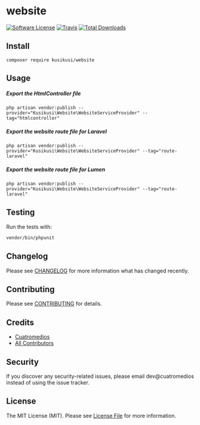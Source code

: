 # website

[![Software License](https://img.shields.io/badge/license-MIT-brightgreen.svg?style=flat-square)](LICENSE.md)
[![Travis](https://img.shields.io/travis/kusikusi/website.svg?style=flat-square)]()
[![Total Downloads](https://img.shields.io/packagist/dt/kusikusi/website.svg?style=flat-square)](https://packagist.org/packages/kusikusi/website)

## Install
`composer require kusikusi/website`

## Usage
##### Export the HtmlController file
```shell
php artisan vendor:publish --provider="Kusikusi\Website\WebsiteServiceProvider" --tag="htmlcontroller"
```
##### Export the website route file for Laravel
```shell
php artisan vendor:publish --provider="Kusikusi\Website\WebsiteServiceProvider" --tag="route-laravel"
```
##### Export the website route file for Lumen
```shell
php artisan vendor:publish --provider="Kusikusi\Website\WebsiteServiceProvider" --tag="route-laravel"
```

## Testing
Run the tests with:

``` bash
vendor/bin/phpunit
```

## Changelog
Please see [CHANGELOG](CHANGELOG.md) for more information what has changed recently.

## Contributing
Please see [CONTRIBUTING](CONTRIBUTING.md) for details.

## Credits

- [Cuatromedios](https://github.com/kusikusi)
- [All Contributors](https://github.com/kusikusi/website/contributors)

## Security
If you discover any security-related issues, please email dev@cuatromedios instead of using the issue tracker.

## License
The MIT License (MIT). Please see [License File](/LICENSE.md) for more information.